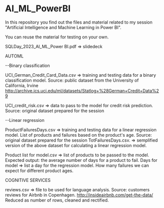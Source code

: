 # AI_ML_PowerBI
In this repository you find out the files and material related to my session "Artificial Intelligence and Machine Learning in Power BI".

You can reuse the material for testing on your own. 

SQLDay_2023_AI_ML_Power BI.pdf => slidedeck


AUTOML

--Binary classification

UCI_German_Credit_Card_Data.csv => training and testing data for a binary classification model. Source: public dataset from the University of California, Irvine http://archive.ics.uci.edu/ml/datasets/Statlog+%28German+Credit+Data%29

UCI_credit_risk.csv => data to pass to the model for credit risk prediction. Source: original dataset prepared for the session

--Linear regression

ProductFailuresDays.csv => training and testing data for a linear regression model. List of products and failures based on the product's age. Source: original dataset prepared for the session
TotFailuresDays.csv. => semplified version of the above dataset for calculating a linear regression model.


Product list for model.csv => list of products to be passed to the model. Expected output: the average number of days for a product to fail.
Days for model => list a day for the regression model. How many failures we can expect for different product ages.


COGNITIVE SERVICES

reviews.csv => file to be used for language analysis. Source: customers reviews for Airbnb in Copenhagen. http://insideairbnb.com/get-the-data/
Reduced as number of rows, cleaned and rectified.
